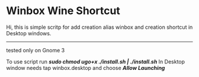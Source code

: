 Winbox Wine Shortcut
=====================
Hi, this is simple scritp for add creation alias winbox and creation shortcut in Desktop windows.
***
tested only on Gnome 3

To use script run ***sudo chmod ugo+x ./install.sh | ./install.sh*** 
In Desktop window needs tap winbox.desktop and choose ***Allow Launching***
